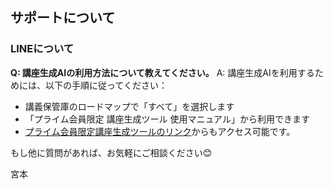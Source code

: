 ## サポートについて
### LINEについて

**Q: 講座生成AIの利用方法について教えてください。**
A: 講座生成AIを利用するためには、以下の手順に従ってください：
- 講義保管庫のロードマップで「すべて」を選択します
- 「プライム会員限定 講座生成ツール 使用マニュアル」から利用できます
- [プライム会員限定講座生成ツールのリンク](https://school.addness.co.jp/members/6a481X2SSRhF/course/oKYy37gVdu9s?openexternalbrowser=1)からもアクセス可能です。

もし他に質問があれば、お気軽にご相談ください😊

宮本

